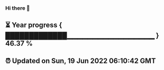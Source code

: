 ### Hi there 👋
⏳ Year progress { █████████████▁▁▁▁▁▁▁▁▁▁▁▁▁▁▁▁▁ } 46.37 %
---
⏰ Updated on Sun, 19 Jun 2022 06:10:42 GMT
---
